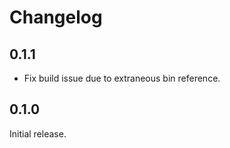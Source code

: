 # Changelog

## 0.1.1

- Fix build issue due to extraneous bin reference.


## 0.1.0

Initial release.
